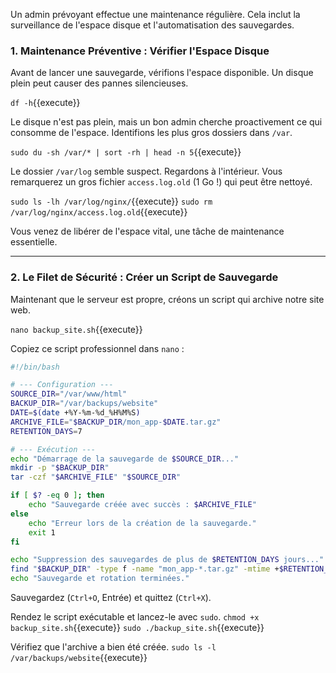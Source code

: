 Un admin prévoyant effectue une maintenance régulière. Cela inclut la surveillance de l'espace disque et l'automatisation des sauvegardes.

### 1. Maintenance Préventive : Vérifier l'Espace Disque

Avant de lancer une sauvegarde, vérifions l'espace disponible. Un disque plein peut causer des pannes silencieuses.

`df -h`{{execute}}

Le disque n'est pas plein, mais un bon admin cherche proactivement ce qui consomme de l'espace. Identifions les plus gros dossiers dans `/var`.

`sudo du -sh /var/* | sort -rh | head -n 5`{{execute}}

Le dossier `/var/log` semble suspect. Regardons à l'intérieur. Vous remarquerez un gros fichier `access.log.old` (1 Go !) qui peut être nettoyé.

`sudo ls -lh /var/log/nginx/`{{execute}}
`sudo rm /var/log/nginx/access.log.old`{{execute}}

Vous venez de libérer de l'espace vital, une tâche de maintenance essentielle.

---
### 2. Le Filet de Sécurité : Créer un Script de Sauvegarde

Maintenant que le serveur est propre, créons un script qui archive notre site web.

`nano backup_site.sh`{{execute}}

Copiez ce script professionnel dans `nano` :

```bash
#!/bin/bash

# --- Configuration ---
SOURCE_DIR="/var/www/html"
BACKUP_DIR="/var/backups/website"
DATE=$(date +%Y-%m-%d_%H%M%S)
ARCHIVE_FILE="$BACKUP_DIR/mon_app-$DATE.tar.gz"
RETENTION_DAYS=7

# --- Exécution ---
echo "Démarrage de la sauvegarde de $SOURCE_DIR..."
mkdir -p "$BACKUP_DIR"
tar -czf "$ARCHIVE_FILE" "$SOURCE_DIR"

if [ $? -eq 0 ]; then
    echo "Sauvegarde créée avec succès : $ARCHIVE_FILE"
else
    echo "Erreur lors de la création de la sauvegarde."
    exit 1
fi

echo "Suppression des sauvegardes de plus de $RETENTION_DAYS jours..."
find "$BACKUP_DIR" -type f -name "mon_app-*.tar.gz" -mtime +$RETENTION_DAYS -delete
echo "Sauvegarde et rotation terminées."
```
Sauvegardez (`Ctrl+O`, Entrée) et quittez (`Ctrl+X`).

Rendez le script exécutable et lancez-le avec `sudo`.
`chmod +x backup_site.sh`{{execute}}
`sudo ./backup_site.sh`{{execute}}

Vérifiez que l'archive a bien été créée.
`sudo ls -l /var/backups/website`{{execute}}